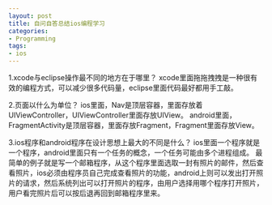 ```yaml
---
layout: post
title: 自问自答总结ios编程学习 
categories:
- Programming
tags:
- ios
---
```


1.xcode与eclipse操作最不同的地方在于哪里？
xcode里面拖拖拽拽是一种很有效的编程方式，可以减少很多代码量，eclipse里面代码最好都用手工敲。

2.页面以什么为单位？
ios里面，Nav是顶层容器，里面存放着UIViewController，UIViewController里面存放UIView。
android里面，FragmentActivity是顶层容器，里面存放Fragment，Fragment里面存放View。

3.ios程序和android程序在设计思想上最大的不同是什么？
ios里面一个程序就是一个程序，android里面只有一个任务的概念，一个任务可能由多个进程组成。
最简单的例子就是写一个邮箱程序，从这个程序里面选取一封有照片的邮件，然后查看照片，ios必须由程序员自己完成查看照片的功能，android上则可以发出打开照片的请求，然后系统列出可以打开照片的程序，由用户选择用哪个程序打开照片，用户看完照片后可以按后退再回到邮箱程序里来。
